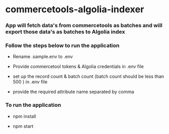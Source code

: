 # commercetools-algolia-indexer

### App will fetch data's from commercetools as batches and will export those data's as  batches to Algolia index 

### Follow the steps below to run the application

 - Rename .sample.env to .env

 - Provide commercetool tokens & Algolia credentials in .env file

 - set up the record count & batch count (batch count should be less than 500 ) in .env file

 - provide the required attribute name separated by comma

### To run the application

 - npm install

 - npm start
